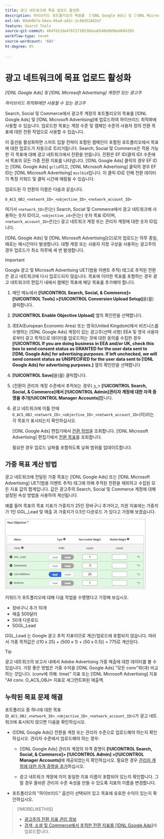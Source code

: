 ```yaml
---
title: 광고 네트워크에 목표 업로드 활성화
description: 하이브리드 포트폴리오의 목표를  [!DNL Google Ads] 및 [!DNL Microsoft Advertising]에 업로드하는 방법을 알아봅니다.
exl-id: 09ab0b7a-b6ea-45ad-a82c-2c40d518d2e7
feature: Search Tools
source-git-commit: 464fd13de476f2710536bea6540e0b9be4684395
workflow-type: tm+mt
source-wordcount: '681'
ht-degree: 0%

---
```


# 광고 네트워크에 목표 업로드 활성화

*[!DNL Google Ads] 및 [!DNL Microsoft Advertising] 계정만 있는 광고주*

*하이브리드 최적화에만 사용할 수 있는 광고주*

Search, Social 및 Commerce에서 광고주 계정의 포트폴리오의 목표를 [!DNL Google Ads] 및 [!DNL Microsoft Advertising]에 업로드하여 하이브리드 최적화에 사용할 수 있습니다. 업로드한 목표는 계정 수준 및 캠페인 수준의 사용자 정의 전환 목표에 대한 전환 작업으로 사용할 수 있습니다.

이 옵션을 활성화하면 스마트 입찰 전략이 포함된 캠페인이 포함된 포트폴리오에서 목표에 대한 업로드가 자동으로 트리거됩니다. Search, Social 및 Commerce은 적용 가능한 각 목표에 대해 광고 네트워크에서 전환을 만듭니다. 전환은 EF ID(클릭 ID) 수준에서 목표의 모든 가중 전환 지표를 나타냅니다. [!DNL Google Ads] 클릭의 경우 EF ID는 [!DNL Google Ads] `gclid`이고, [!DNL Microsoft Advertising] 클릭의 경우 EF ID는 [!DNL Microsoft Advertising] `msclkid`입니다. 이 클릭 ID로 인해 전환 데이터가 특정 키워드 및 클릭 시간에 매핑될 수 있습니다.

업로드된 각 전환의 이름은 다음과 같습니다.

`O_ACS_OBJ_<network_ID>_<objective_ID>_<network_account_ID>`

여기서 `<network_ID>`은(는) Search, Social 및 Commerce에서 광고 네트워크에 사용하는 숫자 ID이고, `<objective_id>`은(는) 숫자 목표 ID이며, `<network_account_ID>`은(는) 광고 네트워크 계정 또는 관리자 계정에 대한 숫자 ID입니다.

[!DNL Google Ads] 및 [!DNL Microsoft Advertising]&#x200B;(으)로의 업로드는 하루 종일, 때로는 매시간마다 발생합니다. 대형 계정 또는 사용자 지정 구성을 사용하는 광고주의 경우 업로드가 최소 하루에 세 번 발생합니다.

>[!IMPORTANT]
>
>Google 광고 및 Microsoft Advertising UET(범용 이벤트 추적) 태그로 추적된 전환은 광고 네트워크에 다시 업로드되지 않습니다. 목표에 이러한 목표를 포함하는 경우 광고 네트워크의 편집기 내에서 캠페인 목표에 해당 목표를 추가해야 합니다.

1. 메인 메뉴에서 **[!UICONTROL Search, Social, & Commerce]> [!UICONTROL Tools] >[!UICONTROL Conversion Upload Setup]**&#x200B;을(를) 클릭합니다.

1. **[!UICONTROL Enable Objective Upload]** 옆의 확인란을 선택합니다.

1. (EEA(European Economic Area) 또는 영국(United Kingdom)에서 비즈니스를 수행하는 [!DNL Google Ads] 계정이 있는 광고주(선택 사항) EEA 및 영국 사용자로부터 광고 목적으로 데이터를 업로드하는 것에 대한 동의를 수집한 경우 **[!UICONTROL If you are doing business in EEA and/or UK, check this box to send consent status as GRANTED for the user data sent to [!DNL Google Ads] for advertising purposes. If left unchecked, we will send consent status as UNSPECIFIED for the user data sent to [!DNL Google Ads] for advertising purposes.]** 옆의 확인란을 선택합니다

1. **[!UICONTROL Save]**&#x200B;을(를) 클릭합니다.

1. (전환이 관리자 계정 수준에서 추적되는 경우) [ > ](/help/search-social-commerce/admin/manager-accounts.md) > **[!UICONTROL Search, Social, & Commerce]에서 [!UICONTROL Admin]관리자 계정에 대한 자격 증명을 추가[!UICONTROL Manager Accounts]**&#x200B;합니다.

1. 광고 네트워크에 이틀 안에 `O_ACS_OBJ_<network_ID>_<objective_ID>_<network_account_ID>`(이)라는 각 목표가 표시되는지 확인하십시오.

   [!DNL Google Ads] 편집기에서 [전환 작업](https://support.google.com/google-ads/answer/11461796)을 조회합니다. [!DNL Microsoft Advertising] 편집기에서 [전환 목표](https://help.ads.microsoft.com/#apex/ads/en/56709)를 조회합니다.

   필요한 경우 업로드 날짜를 포함하도록 날짜 범위를 업데이트합니다.

## 가중 목표 계산 방법

광고 네트워크에 전달된 가중 목표는 [!DNL Google Ads] 또는 [!DNL Microsoft Advertising] UET(범용 이벤트 추적) 태그에 의해 추적된 전환을 제외하고 수집된 모든 지표 값의 합계입니다. 값은 광고주의 Search, Social 및 Commerce 계정에 대해 설정된 속성 방법을 사용하여 계산됩니다.

예를 들어 목표의 목표 지표가 가중치가 25인 장바구니 추가이고, 지원 지표에는 가중치가 1인 GGL_Lead 및 매출 과 가중치가 0.5인 다운로드 가 있다고 가정해 보겠습니다.

![가중 목표의 예](/help/search-social-commerce/assets/objective-example.png "가중 목표의 예")

키워드가 포트폴리오에 대해 다음 작업을 수행했다고 가정해 보십시오.

* 장바구니 추가 10개
* 매출 500달러
* 50개 다운로드
* 5GGL_Lead

GGL_Lead 는 Google 광고 추적 지표이므로 계산/업로드에 포함되지 않습니다. 따라서 가중 목적값은 ((10 x 25) + (500 x 1) + (50 x 0.5)) = 775로 계산된다.

>[!TIP]
>
>광고 네트워크의 보고서 내에서 Adobe Advertising 가중 매출에 대한 데이터를 볼 수 있습니다. 가장 좋은 방법은 가중 수익을 [!DNL Google Ads] &quot;모든 conv&quot;와(과) 비교하는 것입니다. (conv에 의해. time)&quot; 지표 또는 [!DNL Microsoft Advertising] 지표 &quot;All conv. O_ACS_OBJ* 지표로 세그먼트화된 매출액.<!--clarify -->

## 누락된 목표 문제 해결

포트폴리오 중 하나에 대한 목표(`O_ACS_OBJ_<network_ID>_<objective_ID>_<network_account_ID>`)가 광고 네트워크에 표시되지 않으면 다음을 확인하십시오.

* ([!DNL Google Ads]) 전환을 계정 또는 관리자 수준으로 업로드해야 하는지 확인하십시오. 관리자 수준에서 업로드해야 하는 경우:

   * [!DNL Google Ads] 관리자 계정의 자격 증명이 **[!UICONTROL Search, Social, & Commerce]> [!UICONTROL Admin] >[!UICONTROL Manager Accounts]**&#x200B;에 제공되었는지 확인하십시오. 필요한 경우 [관리자 계정에 대한 자격 증명을 추가](/help/search-social-commerce/admin/manager-accounts.md)하십시오.

   * 광고 네트워크 계정에 이미 동일한 지표 이름이 포함되어 있는지 확인합니다. 그럴 경우 올바른 관리자 수준 속성을 만들 수 있도록 지표의 이름을 변경합니다.

* 포트폴리오의 &quot;하이브리드&quot; 옵션이 선택되어 있고 목표에 유효한 수익이 있는지 확인하십시오.

>[!MORELIKETHIS]
>
>* [광고주의 전환 지표 관리 정보](/help/search-social-commerce/admin/conversion-metrics/conversion-metric-about.md)
>* [검색, 소셜 및 Commerce에서 추적한 전환 지표를  [!DNL Google Ads]](conversion-metrics-upload-to-google.md)에 업로드합니다.

